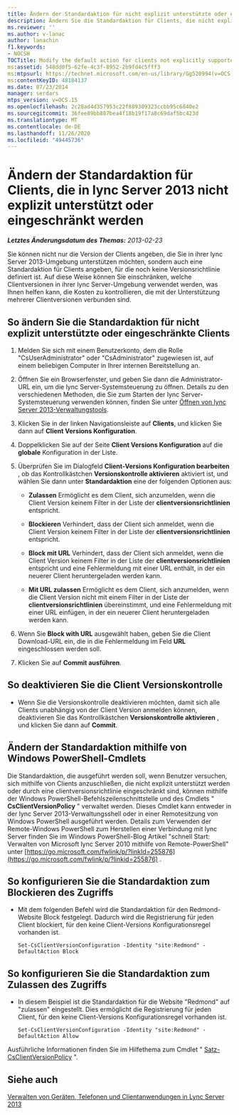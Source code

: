 ```yaml
---
title: Ändern der Standardaktion für nicht explizit unterstützte oder eingeschränkte Clients
description: Ändern Sie die Standardaktion für Clients, die nicht explizit unterstützt oder eingeschränkt sind.
ms.reviewer: ''
ms.author: v-lanac
author: lanachin
f1.keywords:
- NOCSH
TOCTitle: Modify the default action for clients not explicitly supported or restricted
ms:assetid: 548dd0f5-62fe-4c3f-8952-2b9fd4c5fff3
ms:mtpsurl: https://technet.microsoft.com/en-us/library/Gg520994(v=OCS.15)
ms:contentKeyID: 48184137
ms.date: 07/23/2014
manager: serdars
mtps_version: v=OCS.15
ms.openlocfilehash: 2c28ad4d357953c22f889309323ccbb95c6840e2
ms.sourcegitcommit: 36fee89bb887bea4f18b19f17a8c69daf5bc423d
ms.translationtype: MT
ms.contentlocale: de-DE
ms.lasthandoff: 11/26/2020
ms.locfileid: "49445736"
---
```

# <a name="modify-the-default-action-for-clients-not-explicitly-supported-or-restricted-in-lync-server-2013"></a>Ändern der Standardaktion für Clients, die in lync Server 2013 nicht explizit unterstützt oder eingeschränkt werden

<div data-xmlns="http://www.w3.org/1999/xhtml">

<div class="topic" data-xmlns="http://www.w3.org/1999/xhtml" data-msxsl="urn:schemas-microsoft-com:xslt" data-cs="https://msdn.microsoft.com/">

<div data-asp="https://msdn2.microsoft.com/asp">



</div>

<div id="mainSection">

<div id="mainBody">

<span> </span>

_**Letztes Änderungsdatum des Themas:** 2013-02-23_

Sie können nicht nur die Version der Clients angeben, die Sie in ihrer lync Server 2013-Umgebung unterstützen möchten, sondern auch eine Standardaktion für Clients angeben, für die noch keine Versionsrichtlinie definiert ist. Auf diese Weise können Sie einschränken, welche Clientversionen in ihrer lync Server-Umgebung verwendet werden, was Ihnen helfen kann, die Kosten zu kontrollieren, die mit der Unterstützung mehrerer Clientversionen verbunden sind.

<div>

## <a name="to-modify-the-default-action-for-clients-not-explicitly-supported-or-restricted"></a>So ändern Sie die Standardaktion für nicht explizit unterstützte oder eingeschränkte Clients

1.  Melden Sie sich mit einem Benutzerkonto, dem die Rolle "CsUserAdministrator" oder "CsAdministrator" zugewiesen ist, auf einem beliebigen Computer in Ihrer internen Bereitstellung an.

2.  Öffnen Sie ein Browserfenster, und geben Sie dann die Administrator-URL ein, um die lync Server-Systemsteuerung zu öffnen. Details zu den verschiedenen Methoden, die Sie zum Starten der lync Server-Systemsteuerung verwenden können, finden Sie unter [Öffnen von lync Server 2013-Verwaltungstools](lync-server-2013-open-lync-server-administrative-tools.md).

3.  Klicken Sie in der linken Navigationsleiste auf **Clients**, und klicken Sie dann auf **Client Versions Konfiguration**.

4.  Doppelklicken Sie auf der Seite **Client Versions Konfiguration** auf die **globale** Konfiguration in der Liste.

5.  Überprüfen Sie im Dialogfeld **Client-Versions Konfiguration bearbeiten** , ob das Kontrollkästchen **Versionskontrolle aktivieren** aktiviert ist, und wählen Sie dann unter **Standardaktion** eine der folgenden Optionen aus:
    
      - **Zulassen**   Ermöglicht es dem Client, sich anzumelden, wenn die Client Version keinem Filter in der Liste der **clientversionsrichtlinien** entspricht.
    
      - **Blockieren**   Verhindert, dass der Client sich anmeldet, wenn die Client Version keinem Filter in der Liste der **clientversionsrichtlinien** entspricht.
    
      - **Block mit URL**   Verhindert, dass der Client sich anmeldet, wenn die Client Version keinem Filter in der Liste der **clientversionsrichtlinien** entspricht und eine Fehlermeldung mit einer URL enthält, in der ein neuerer Client heruntergeladen werden kann.
    
      - **Mit URL zulassen**   Ermöglicht es dem Client, sich anzumelden, wenn die Client Version nicht mit einem Filter in der Liste der **clientversionsrichtlinien** übereinstimmt, und eine Fehlermeldung mit einer URL einfügen, in der ein neuerer Client heruntergeladen werden kann.

6.  Wenn Sie **Block with URL** ausgewählt haben, geben Sie die Client Download-URL ein, die in die Fehlermeldung im Feld **URL** eingeschlossen werden soll.

7.  Klicken Sie auf **Commit ausführen**.

</div>

<div>

## <a name="to-disable-client-version-control"></a>So deaktivieren Sie die Client Versionskontrolle

  - Wenn Sie die Versionskontrolle deaktivieren möchten, damit sich alle Clients unabhängig von der Client Version anmelden können, deaktivieren Sie das Kontrollkästchen **Versionskontrolle aktivieren** , und klicken Sie dann auf **Commit**.

</div>

<div>

## <a name="modifying-the-default-action-by-using-windows-powershell-cmdlets"></a>Ändern der Standardaktion mithilfe von Windows PowerShell-Cmdlets

Die Standardaktion, die ausgeführt werden soll, wenn Benutzer versuchen, sich mithilfe von Clients anzuschließen, die nicht explizit unterstützt werden oder durch eine clientversionsrichtlinie eingeschränkt sind, können mithilfe der Windows PowerShell-Befehlszeilenschnittstelle und des Cmdlets " **CsClientVersionPolicy** " verwaltet werden. Dieses Cmdlet kann entweder in der lync Server 2013-Verwaltungsshell oder in einer Remotesitzung von Windows PowerShell ausgeführt werden. Details zum Verwenden der Remote-Windows PowerShell zum Herstellen einer Verbindung mit lync Server finden Sie im Windows PowerShell-Blog Artikel "schnell Start: Verwalten von Microsoft lync Server 2010 mithilfe von Remote-PowerShell" unter [https://go.microsoft.com/fwlink/p/?linkId=255876](https://go.microsoft.com/fwlink/p/?linkid=255876) .

<div>

## <a name="to-configure-the-default-action-to-block-access"></a>So konfigurieren Sie die Standardaktion zum Blockieren des Zugriffs

  - Mit dem folgenden Befehl wird die Standardaktion für den Redmond-Website Block festgelegt. Dadurch wird die Registrierung für jeden Client blockiert, für den keine Client-Versions Konfigurationsregel vorhanden ist.
    
        Set-CsClientVersionConfiguration -Identity "site:Redmond" -DefaultAction Block

</div>

<div>

## <a name="to-configure-the-default-action-to-allow-access"></a>So konfigurieren Sie die Standardaktion zum Zulassen des Zugriffs

  - In diesem Beispiel ist die Standardaktion für die Website "Redmond" auf "zulassen" eingestellt. Dies ermöglicht die Registrierung für jeden Client, für den keine Client-Versions Konfigurationsregel vorhanden ist.
    
        Set-CsClientVersionConfiguration -Identity "site:Redmond" -DefaultAction Allow

</div>

Ausführliche Informationen finden Sie im Hilfethema zum Cmdlet " [Satz-CsClientVersionPolicy](https://technet.microsoft.com/library/Gg398876(v=OCS.15)) ".

</div>

<div>

## <a name="see-also"></a>Siehe auch


[Verwalten von Geräten, Telefonen und Clientanwendungen in Lync Server 2013](lync-server-2013-managing-devices-phones-and-client-applications.md)  
  

</div>

</div>

<span> </span>

</div>

</div>

</div>

